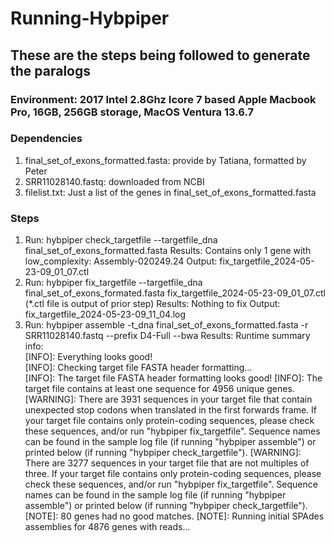 # Running-Hybpiper

## These are the steps being followed to generate the paralogs
### Environment: 2017 Intel 2.8Ghz Icore 7 based Apple Macbook Pro, 16GB, 256GB storage, MacOS Ventura 13.6.7
### Dependencies
1) final_set_of_exons_formatted.fasta: provide by Tatiana, formatted by Peter
2) SRR11028140.fastq: downloaded from NCBI
3) filelist.txt: Just a list of the genes in final_set_of_exons_formatted.fasta
### Steps
1) Run: hybpiper check_targetfile --targetfile_dna final_set_of_exons_formatted.fasta
        Results: Contains only 1 gene with low_complexity: Assembly-020249.24
        Output: fix_targetfile_2024-05-23-09_01_07.ctl
3) Run: hybpiper fix_targetfile --targetfile_dna final_set_of_exons_formated.fasta fix_targetfile_2024-05-23-09_01_07.ctl (*.ctl file is output of prior step)
        Results: Nothing to fix
        Output: fix_targetfile_2024-05-23-09_11_04.log
4) Run: hybpiper assemble -t_dna final_set_of_exons_formatted.fasta -r SRR11028140.fastq --prefix D4-Full --bwa
        Results:
            Runtime summary info:  
   [INFO]:    Everything looks good!  
                      [INFO]:    Checking target file FASTA header formatting...  
                      [INFO]:    The target file FASTA header formatting looks good!
                      [INFO]:    The target file contains at least one sequence for 4956 unique genes.
                    [WARNING]: There are 3931 sequences in your target file that contain unexpected stop
                               codons when translated in the first forwards frame. If your target file
                               contains only protein-coding sequences, please check these sequences, and/or
                               run "hybpiper fix_targetfile". Sequence names can be found in the sample log
                               file (if running "hybpiper assemble") or printed below (if running "hybpiper
                               check_targetfile").
                   [WARNING]: There are 3277 sequences in your target file that are not multiples of three.
                               If your target file contains only protein-coding sequences, please check these
                               sequences, and/or run "hybpiper fix_targetfile". Sequence names can be found in
                               the sample log file (if running "hybpiper assemble") or printed below (if
                               running "hybpiper check_targetfile").
                    [NOTE]:    80 genes had no good matches.
                    [NOTE]:    Running initial SPAdes assemblies for 4876 genes with reads...
